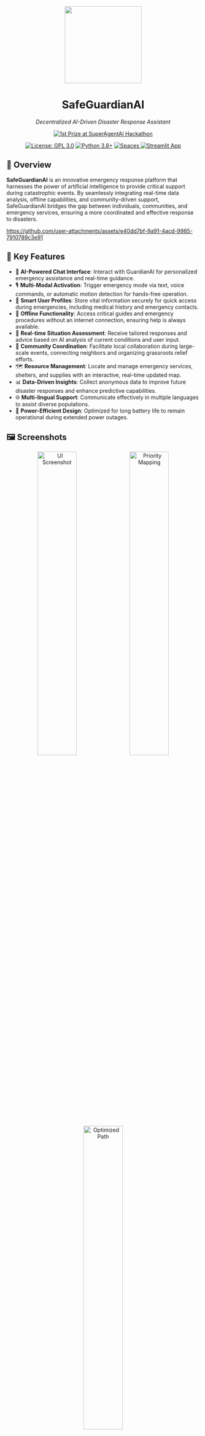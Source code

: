 <div align="center">

  <img src="https://github.com/user-attachments/assets/02d63c35-98fb-4537-82df-8d373d0d47f1" width="200px" />

  <h1 style="border-bottom: none;">SafeGuardianAI</h1>

  <p><em>Decentralized AI-Driven Disaster Response Assistant</em></p>

  <a href="https://www.superagentai.com/hackathon-results">
    <img src="https://img.shields.io/badge/1st%20Prize%20at%20SuperAgentAI%20Hackathon%20-%20Stanford%20ResearchPark-yellow" alt="1st Prize at SuperAgentAI Hackathon" />
  </a>

  <a href="https://opensource.org/licenses/gpl-3-0"><img src="https://img.shields.io/badge/License-GPLv3-blue.svg" alt="License: GPL 3.0"/></a>
  <a href="https://www.python.org/downloads/"><img src="https://img.shields.io/badge/python-3.8+-blue.svg" alt="Python 3.8+"/></a>
  <a href="https://huggingface.co/organizations/SafeGuardianAI/share/kenFDVCMqdyHJYwsMwxWivXcwFqXBAAsHr">
<img alt="Spaces" src="https://img.shields.io/badge/%F0%9F%A4%97%20Hugging%20Face-Spaces-blue">
</a>
  <a href="https://safeguardian-llm.streamlit.app/"><img src="https://static.streamlit.io/badges/streamlit_badge_black_white.svg" alt="Streamlit App"/></a>
</div>

<h2>🌟 Overview</h2>

<p><b>SafeGuardianAI</b> is an innovative emergency response platform that harnesses the power of artificial intelligence to provide critical support during catastrophic events. By seamlessly integrating real-time data analysis, offline capabilities, and community-driven support, SafeGuardianAI bridges the gap between individuals, communities, and emergency services, ensuring a more coordinated and effective response to disasters.</p>

https://github.com/user-attachments/assets/e40dd7bf-9a91-4acd-9985-7910789c3e91


<h2>🚀 Key Features</h2><ul>
  
  <li>💬 <strong>AI-Powered Chat Interface</strong>: Interact with GuardianAI for personalized emergency assistance and real-time guidance.</li>
  <li>🎙️ <strong>Multi-Modal Activation</strong>: Trigger emergency mode via text, voice commands, or automatic motion detection for hands-free operation.</li>
  <li>👤 <strong>Smart User Profiles</strong>: Store vital information securely for quick access during emergencies, including medical history and emergency contacts.</li>
  <li>📱 <strong>Offline Functionality</strong>: Access critical guides and emergency procedures without an internet connection, ensuring help is always available.</li>
  <li>🧠 <strong>Real-time Situation Assessment</strong>: Receive tailored responses and advice based on AI analysis of current conditions and user input.</li>
  <li>🤝 <strong>Community Coordination</strong>: Facilitate local collaboration during large-scale events, connecting neighbors and organizing grassroots relief efforts.</li>
  <li>🗺️ <strong>Resource Management</strong>: Locate and manage emergency services, shelters, and supplies with an interactive, real-time updated map.</li>
  <li>📊 <strong>Data-Driven Insights</strong>: Collect anonymous data to improve future disaster responses and enhance predictive capabilities.</li>
  <li>🌐 <strong>Multi-lingual Support</strong>: Communicate effectively in multiple languages to assist diverse populations.</li>
  <li>🔋 <strong>Power-Efficient Design</strong>: Optimized for long battery life to remain operational during extended power outages.</li>
</ul>

<h2>🖼️ Screenshots</h2>

<div align="center">
  <img src="https://github.com/user-attachments/assets/1ed3b76c-66e1-42eb-9f30-ee64bce13358" alt="UI Screenshot" width="45%" style="margin-right: 10px;"/>

  <img src="https://github.com/user-attachments/assets/0c3988f3-a136-42b3-814b-117689352dd3" alt="Priority Mapping" width="45%"/>
  <img src="https://github.com/user-attachments/assets/7cd4525a-abd0-477e-9d83-2ea729635bb9" alt="Optimized Path" width="45%"/>


</div>

<h2>🛠️ Tech Stack</h2>

<ul>
  <li><strong>Frontend</strong>: Streamlit - for rapid development of interactive web applications</li>
  <li><strong>Backend</strong>: Python - leveraging its rich ecosystem of data science and AI libraries</li>
  <li><strong>Database</strong>: MongoDB Realtime Database - for real-time data synchronization and offline support</li>
  <li><strong>AI/ML</strong>: Google's Generative AI (Gemini) - powering intelligent conversations and decision-making</li>
  <li><strong>Geolocation</strong>: Custom WiFi & IP-based tracking - for accurate location services even in challenging environments</li>
  <li><strong>Text-to-Speech</strong>: ElevenLabs API - providing natural-sounding voice interactions</li>
  <li><strong>Mapping</strong>: KeplerGL - for advanced geospatial visualizations</li>
  <li><strong>Path Optimization</strong>: NVIDIA cuOpt - for efficient resource allocation and routing</li>
</ul>

<h2>🚀 Quick Start</h2>

<h3>

  



[Live Demo]([https://safeguardian-llm.streamlit.app/](https://github.com/Ashoka74/SafeGuardian-LLM.git))
  
</h3>

<ol>
  <li>Clone the repository:
    <pre><code>git clone https://github.com/Ashoka74/SafeGuardian-LLM.git
cd SafeGuardian-LLM</code></pre>
  </li>
  <li>Install dependencies:
    <pre><code>pip install -r requirements.txt</code></pre>
  </li>
  <li>Set up environment variables:
    Create a <code>.env</code> file in the project root with the following content:
    <pre><code>
     gemini_api = '<YOUR_KEY>'
     elevenlabs_api = '<YOUR_KEY>'
</code></pre>
  </li>
  
 
  <li>Run the application:
    <pre><code>streamlit run app.py</code></pre>
  </li>
</ol>

<h2>🛠️ Usage Guide</h2>

<ol>
  <li><strong>Initial Setup</strong>:
    <ul>
      <li>Launch the app and grant necessary permissions (location, microphone, notifications).</li>
      <li>Create a user profile with essential information (medical conditions, emergency contacts).</li>
    </ul>
  </li>
  <li><strong>Emergency Activation</strong>:
    <ul>
      <li>Use the chat interface, voice command, or automatic detection to activate emergency mode.</li>
      <li>Provide details about your situation or immediate needs.</li>
    </ul>
  </li>
  <li><strong>AI Assistance</strong>:
    <ul>
      <li>Follow the AI assistant's guidance for emergency procedures and safety protocols.</li>
      <li>Receive personalized advice based on your profile and current situation.</li>
    </ul>
  </li>
  <li><strong>Resource Location</strong>:
    <ul>
      <li>Use the interactive map to locate nearby resources, safe zones, and emergency services.</li>
      <li>Get real-time updates on the availability and status of these resources.</li>
    </ul>
  </li>
  <li><strong>Community Coordination</strong>:
    <ul>
      <li>Connect with nearby users to coordinate local response efforts.</li>
      <li>Share and request resources within your community network.</li>
    </ul>
  </li>
  <li><strong>Offline Mode</strong>:
    <ul>
      <li>Access critical information and basic functionality even without an internet connection.</li>
      <li>Sync data automatically when connectivity is restored.</li>
    </ul>
  </li>
  <li><strong>Continuous Updates</strong>:
    <ul>
      <li>Stay informed with real-time updates on the evolving situation.</li>
      <li>Receive push notifications for critical alerts and changes in your area.</li>
    </ul>
  </li>
</ol>

<h2>🌍 Future Roadmap</h2>

<ol>
  <li><strong>Pilot Testing</strong> (Q3 2024):
    <ul>
      <li>Roll out SafeGuardianAI in high-risk areas to gather user feedback and refine features.</li>
      <li>Collaborate with local emergency response teams for real-world testing.</li>
    </ul>
  </li>
  <li><strong>Government Integration</strong> (Q4 2024):
    <ul>
      <li>Establish partnerships with public safety agencies to integrate SafeGuardianAI into existing emergency response frameworks.</li>
      <li>Develop secure data-sharing protocols to enhance coordination between users and official responders.</li>
    </ul>
  </li>
  <li><strong>Advanced AI Capabilities</strong> (Q1 2025):
    <ul>
      <li>Implement machine learning models for predictive analytics on disaster patterns and resource needs.</li>
      <li>Enhance natural language processing to improve multi-lingual support and context understanding.</li>
    </ul>
  </li>
  <li><strong>Global Language Expansion</strong> (Q2 2025):
    <ul>
      <li>Extend language support to cover 95% of global languages, including regional dialects.</li>
      <li>Implement real-time translation features for cross-language communication during international relief efforts.</li>
    </ul>
  </li>
  <li><strong>Wearable Integration</strong> (Q3 2025):
    <ul>
      <li>Develop APIs for smartwatch and fitness tracker integration to monitor vital signs and detect emergencies automatically.</li>
      <li>Create a dedicated SafeGuardianAI wearable device for enhanced tracking and communication in disaster zones.</li>
    </ul>
  </li>
  <li><strong>Community Resilience Features</strong> (Q4 2025):
    <ul>
      <li>Implement a community preparedness score and gamification elements to encourage proactive disaster readiness.</li>
      <li>Develop tools for community leaders to manage and coordinate larger groups during extended crisis periods.</li>
    </ul>
  </li>
  <li><strong>Scalability Enhancements</strong> (Ongoing):
    <ul>
      <li>Continuously optimize backend infrastructure to support millions of concurrent users.</li>
      <li>Implement edge computing solutions for faster response times and reduced server load.</li>
    </ul>
  </li>
</ol>

<h2>🤝 Contributing</h2>

<p>We welcome contributions to SafeGuardianAI! Whether you're fixing bugs, adding new features, or improving documentation, your help is appreciated. Please follow these steps to contribute:</p>

<ol>
  <li>Fork the repository</li>
  <li>Create your feature branch (<code>git checkout -b feature/AmazingFeature</code>)</li>
  <li>Commit your changes (<code>git commit -m 'Add some AmazingFeature'</code>)</li>
  <li>Push to the branch (<code>git push origin feature/AmazingFeature</code>)</li>
  <li>Open a Pull Request</li>
</ol>

<p>For major changes, please open an issue first to discuss what you would like to change. Please ensure to update tests as appropriate and adhere to the <a href="https://www.contributor-covenant.org/">Contributor Covenant</a> code of conduct.</p>

<h2>📄 License</h2>

<p>This project is licensed under the GNU General Public License- see the <a href="LICENSE.md">LICENSE.md</a> file for details.</p>

<h2>🙏 Acknowledgments</h2>

<ul>
  <li>Thanks to all the open-source projects that made SafeGuardianAI possible.</li>
  <li>Special thanks to our early adopters and beta testers for their valuable feedback.</li>
  <li>We're grateful to the emergency response professionals who provided insights into real-world disaster management challenges.</li>
</ul>

<hr>

<div align="center">
  <p>Made with ❤️ by the SafeGuardianAI Team</p>
</div>
